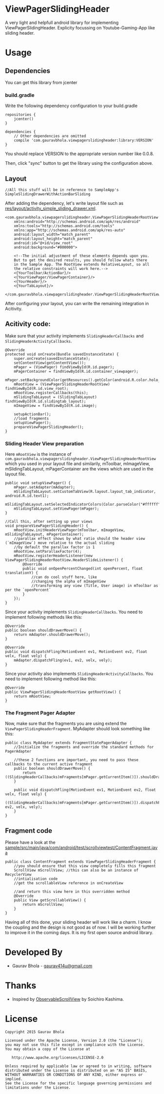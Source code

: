 # ViewPagerSlidingHeader
A very light and helpfull android library for implementing ViewPagerSlidingHeader. Explicity focussing on Youtube-Gaming-App like sliding header.



# Usage

## Dependencies
You can get this library from jcenter

### build.gradle
Write the following dependency configuration to your build.gradle

```
repositories {
    jcenter()
}

dependencies {
    // Other dependencies are omitted
    compile 'com.gauravbhola.viewpagerslidingheader:library:VERSION'
}
```

You should replace VERSION to the appropriate version number like 0.0.8.

Then, click "sync" button to get the library using the configuration above.


## Layout

```
//All this stuff will be in reference to SampleApp's SimpleSlidingDrawerWithActionBarSliding
```

After adding the dependency, let's write layout file such as [res/layout/activity_simple_sliding_drawer.xml](https://github.com/gaurav414u/ViewPagerSlidingHeader/blob/master/sample/src/main/res/layout/activity_simple_sliding_drawer.xml).

```
<com.gauravbhola.viewpagerslidingheader.ViewPagerSlidingHeaderRootView
    xmlns:android="http://schemas.android.com/apk/res/android"
    xmlns:tools="http://schemas.android.com/tools"
    xmlns:app="http://schemas.android.com/apk/res-auto"
    android:layout_width="match_parent"     
    android:layout_height="match_parent"
    android:id="@+id/view_root"
    android:background="#000000">

    <!--The initial adjustment of these elements depends upon you.
    But to get the desired results, you should follow whats there 
    in the Sample App. The RootView extends RelativeLayout, so all 
    the relative constraints will work here.-->
    <{YourToolbar/ActionBar}/>
    <{YourViewPager/ViewPagerContainer}/>
    <{YourHeader}/>
    <{YourTabLayout}/>

</com.gauravbhola.viewpagerslidingheader.ViewPagerSlidingHeaderRootView>
```

After configuring your layout, you can write the remaining integration in Acitivity.

## Acitivity code:

Make sure that your activity implements `SlidingHeaderCallbacks` and `SlidingHeaderActivityCallbacks`.

```
@Override
protected void onCreate(Bundle savedInstanceState) {
    super.onCreate(savedInstanceState);
    setContentView(getContentView());
    mPager = (ViewPager) findViewById(R.id.pager);
    mPagerContainer = findViewById(R.id.container_viewpager);
    mPager.setBackgroundColor(getResources().getColor(android.R.color.holo_blue_dark));
    mRootView = (ViewPagerSlidingHeaderRootView) findViewById(R.id.view_root);
    mRootView.registerCallbacks(this);
    mSlidingTabLayout = (SlidingTabLayout) findViewById(R.id.slidingtab_layout);
    mImageView = findViewById(R.id.image);

    setupActionBar();
    //load fragments
    setupViewPager();
    prepareViewPagerSlidingHeader();
}
```

### Sliding Header View preparation
Here `mRootView` is the instance of `com.gauravbhola.viewpagerslidingheader.ViewPagerSlidingHeaderRootView` which you used in your layout file and similarily, mToolbar, mImageView, mSlidingTabLayout, mPagerContainer are the views which are used in the layout file.

```
public void setupViewPager() {
    mPager.setAdapter(mAdapter);
    mSlidingTabLayout.setCustomTabView(R.layout.layout_tab_indicator, android.R.id.text1);
    mSlidingTabLayout.setSelectedIndicatorColors(Color.parseColor("#ffffff"));
    mSlidingTabLayout.setViewPager(mPager);
}

//Call this, after setting up your views
void prepareViewPagerSlidingHeader() {
    mRootView.initHeaderViewPager(mToolbar, mImageView, mSlidingTabLayout, mPagerContainer);
    //parallax effect shows by what ratio should the header view (`mImageView`) move relative to the actual sliding
    //by default the parallax factor is 1
    mRootView.setParallaxFactor(4);
    mRootView.registerHeaderListener(new ViewPagerSlidingHeaderRootView.HeaderSlideListener() {
        @Override
        public void onOpenPercentChanged(int openPercent, float translationY) {
            //can do cool stuff here, like
            //changing the alpha of mImageView
            //transforming any view (Title, User image) in mToolbar as per the `openPercent`
        }
    });
}
```

Since your activity implements `SlidingHeaderCallbacks`. You need to implement following methods like this:
```
@Override
public boolean shouldDrawerMove() {
    return mAdapter.shouldDrawerMove();
}

@Override
public void dispatchFling(MotionEvent ev1, MotionEvent ev2, float velx, float vely) {
    mAdapter.dispatchFling(ev1, ev2, velx, vely);
}
```

Since your activity also implements `SlidingHeaderActivityCallbacks`. You need to implement following method like this:
```
@Override
public ViewPagerSlidingHeaderRootView getRootView() {
    return mRootView;
}
```



### The Fragment Pager Adapter
Now, make sure that the fragments you are using extend the `ViewPagerSlidingHeaderFragment`. MyAdapter should look something like this:
```
public class MyAdapter extends FragmentStatePagerAdapter {
    //Initialize the fragments and override the standard methods for PagerAdapter

    //these 2 functions are important, you need to pass these callbacks to the current active fragment
    public boolean shouldDrawerMove() {
        return ((SlidingHeaderCallbacks)mFragments[mPager.getCurrentItem()]).shouldDrawerMove();
    }

    public void dispatchFling(MotionEvent ev1, MotionEvent ev2, float velx, float vely) {
        ((SlidingHeaderCallbacks)mFragments[mPager.getCurrentItem()]).dispatchFling(ev1, ev2, velx, vely);
    }
}
```


## Fragment code

Please have a look at the [sample/src/main/java/com/android/test/scrollviewtest/ContentFragment.java](https://github.com/gaurav414u/ViewPagerSlidingHeader/blob/master/sample/src/main/java/com/android/test/scrollviewtest/ContentFragment.java)

```
public class ContentFragment extends ViewPagerSlidingHeaderFragment {
    //you should ensure that this view completely fills this fragment
    ScrollView mScrollView; //this can also be an instance of RecyclerView
    //intialisation code
    //get the scrollableView reference in onCreateView

    //and return this view here in this overridden method
    @Override
    public View getScrollableView() {
        return mScrollView;
    }
}
```

Having all of this done, your sliding header will work like a charm.
I know the coupling and the design is not good as of now. I will be working further to improve it in the coming days. It is my first open source android library.

# Developed By

* Gaurav Bhola - [gaurav414u@gmail.com](mailto:gaurav414u@gmail.com)

# Thanks

* Inspired by [ObservableScrollView](https://github.com/ksoichiro/Android-ObservableScrollView) by Soichiro Kashima.



License
=======

    Copyright 2015 Gaurav Bhola

    Licensed under the Apache License, Version 2.0 (the "License");
    you may not use this file except in compliance with the License.
    You may obtain a copy of the License at

       http://www.apache.org/licenses/LICENSE-2.0

    Unless required by applicable law or agreed to in writing, software
    distributed under the License is distributed on an "AS IS" BASIS,
    WITHOUT WARRANTIES OR CONDITIONS OF ANY KIND, either express or implied.
    See the License for the specific language governing permissions and
    limitations under the License.
